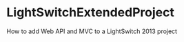 LightSwitchExtendedProject
==========================

How to add Web API and MVC to a LightSwitch 2013 project
